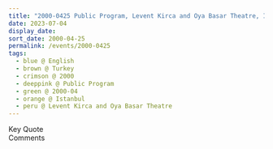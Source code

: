 ```yaml
---
title: "2000-0425 Public Program, Levent Kirca and Oya Basar Theatre, Istanbul, Turkey"
date: 2023-07-04
display_date: 
sort_date: 2000-04-25
permalink: /events/2000-0425
tags:
  - blue @ English
  - brown @ Turkey
  - crimson @ 2000
  - deeppink @ Public Program
  - green @ 2000-04
  - orange @ Istanbul
  - peru @ Levent Kirca and Oya Basar Theatre
---
```


<wave-list>
  <list-title color="green" width="75">Key Quote</list-title>
  <list-item color="BlanchedAlmond"  width="200"></list-item>
  <list-item color="Lavender"></list-item>
  <list-item color="BlanchedAlmond"></list-item>
</wave-list>

<br>

<wave-list>
  <list-title color="green" width="75">Comments</list-title>
  <list-item color="BlanchedAlmond"  width="200"></list-item>
  <list-item color="Lavender"></list-item>
  <list-item color="BlanchedAlmond"></list-item>
</wave-list>